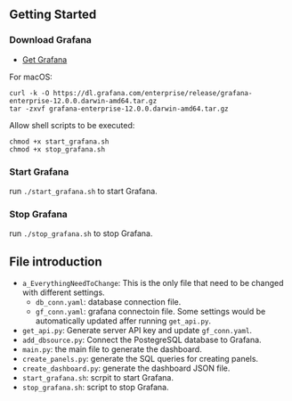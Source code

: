 ## Getting Started

### Download Grafana
- [Get Grafana](https://grafana.com/get)

For macOS:
```
curl -k -O https://dl.grafana.com/enterprise/release/grafana-enterprise-12.0.0.darwin-amd64.tar.gz
tar -zxvf grafana-enterprise-12.0.0.darwin-amd64.tar.gz
```

Allow shell scripts to be executed:
```
chmod +x start_grafana.sh
chmod +x stop_grafana.sh
```

### Start Grafana
run `./start_grafana.sh` to start Grafana.

### Stop Grafana
run `./stop_grafana.sh` to stop Grafana.

## File introduction
- `a_EverythingNeedToChange`: This is the only file that need to be changed with different settings.
    - `db_conn.yaml`: database connection file.
    - `gf_conn.yaml`: grafana connectoin file. Some settings would be automatically updated affer running `get_api.py`.
- `get_api.py`: Generate server API key and update `gf_conn.yaml`.
- `add_dbsource.py`: Connect the PostegreSQL database to Grafana.
- `main.py`: the main file to generate the dashboard.
- `create_panels.py`: generate the SQL queries for creating panels.
- `create_dashboard.py`: generate the dashboard JSON file.
- `start_grafana.sh`: scrpit to start Grafana.
- `stop_grafana.sh`: script to stop Grafana.